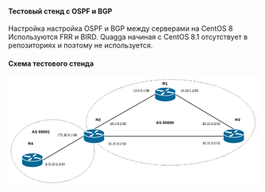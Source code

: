 #### Тестовый стенд с OSPF и BGP
Настройка настройка OSPF и BGP между серверами на CentOS 8
Используются FRR и BIRD.
Quagga начиная с CentOS 8.1 отсутствует в репозиториях и поэтому не используется.

#### Схема тестового стенда
![network](https://github.com/flyfantom/vagrant/blob/master/quagga-test/OSPF_BGP_test_stand.png)
